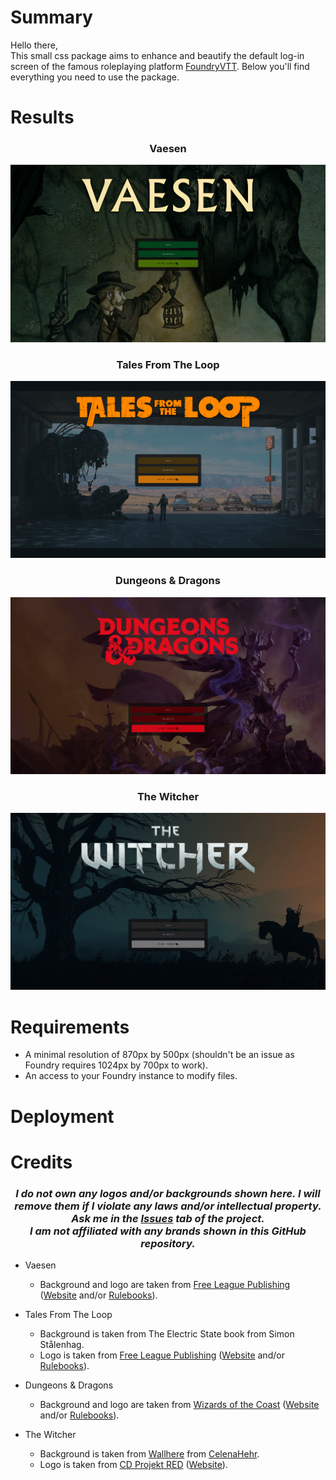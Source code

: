 # Summary
Hello there,<br>
This small css package aims to enhance and beautify the default log-in screen of the famous roleplaying platform [FoundryVTT](https://foundryvtt.com/).
Below you'll find everything you need to use the package.

# Results
### <p align="center">Vaesen</p>
![Vaesen Rendered](_samples/vaesen-rendered.png)<br>
### <p align="center">Tales From The Loop</p>
![Tales From The Loop Rendered](_samples/tftl-rendered.png)<br>
### <p align="center">Dungeons & Dragons</p>
![Dungeons & Dragons](_samples/d&d-rendered.png)<br>
### <p align="center">The Witcher</p>
![The Witcher](_samples/the-witcher-rendered.png)<br>

# Requirements
* A minimal resolution of 870px by 500px (shouldn't be an issue as Foundry requires 1024px by 700px to work).
* An access to your Foundry instance to modify files.

# Deployment

# Credits
### <p align="center">*I do not own any logos and/or backgrounds shown here. I will remove them if I violate any laws and/or intellectual property. Ask me in the [Issues](https://github.com/Doluprane/foundryvtt-login-pages/issues) tab of the project.<br>I am not affiliated with any brands shown in this GitHub repository.*</p>
* Vaesen
    * Background and logo are taken from [Free League Publishing](https://freeleaguepublishing.com/) ([Website](https://freeleaguepublishing.com/games/vaesen/) and/or [Rulebooks](https://freeleaguepublishing.com/shop/vaesen-2/vaesen-nordic-horror-roleplaying/)).

* Tales From The Loop 
    * Background is taken from The Electric State book from Simon Stålenhag.
    * Logo is taken from [Free League Publishing](https://freeleaguepublishing.com/) ([Website](https://freeleaguepublishing.com/games/tales-from-the-loop-rpg/) and/or [Rulebooks](https://freeleaguepublishing.com/shop/tales-from-the-loop/core-rulebook/)).

* Dungeons & Dragons
    * Background and logo are taken from [Wizards of the Coast](https://company.wizards.com/) ([Website](https://dnd.wizards.com/) and/or [Rulebooks](https://marketplace.dndbeyond.com/category/dungeon-masters-guide/)).

* The Witcher
    * Background is taken from [Wallhere](https://wallhere.com/en/wallpaper/1931009/) from [CelenaHehr](https://wallhere.com/en/user/3600649/).
    * Logo is taken from [CD Projekt RED](https://www.cdprojektred.com/) ([Website](https://www.thewitcher.com/)).